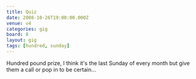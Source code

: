 ```yaml
---
title: Quiz
date: 2008-10-26T19:00:00.000Z
venue: v4
categories: gig
board: 8
layout: gig
tags: [hundred, sunday]
---
```

Hundred pound prize, I think it's the last Sunday of every month but give them a call or pop in to be certain...
